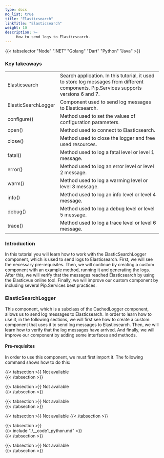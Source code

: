 ```yaml
---
type: docs
no_list: true
title: "Elasticsearch"
linkTitle: "Elasticsearch"
weight: 10
description: >-
     How to send logs to Elasticsearch.
---
```


{{< tabselector "Node" ".NET" "Golang" "Dart" "Python" "Java" >}}

### Key takeaways

<table class="full-width-table">
  <tr>
    <td>Elasticsearch</td>
    <td>Search application. In this tutorial, it used to store log messages from different components. Pip.Services supports versions 6 and 7.</td>
  </tr>
  <tr>
    <td>ElasticSearchLogger</td>
    <td>Component used to send log messages to Elasticsearch.</td>
  </tr>
  <tr>
    <td>configure()</td>
    <td>Method used to set the values of configuration parameters.</td>
  </tr>
  <tr>
    <td>open()</td>
    <td>Method used to connect to Elasticsearch.</td>
  </tr>
  <tr>
    <td>close()</td>
    <td>Method used to close the logger and free used resources.</td>
  </tr>
  <tr>
    <td>fatal()</td>
    <td>Method used to log a fatal level or level 1 message.</td>
  </tr>
  <tr>
    <td>error()</td>
    <td>Method used to log an error level or level 2 message.</td>
  </tr>
  <tr>
    <td>warm()</td>
    <td>Method used to log a warming level or level 3 message.</td>
  </tr>
  <tr>
    <td>info()</td>
    <td>Method used to log an info level or level 4 message.</td>
  </tr>
  <tr>
    <td>debug()</td>
    <td>Method used to log a debug level or level 5 message.</td>
  </tr>
  <tr>
    <td>trace()</td>
    <td>Method used to log a trace level or level 6 message.</td>
  </tr>
</table>

### Introduction

In this tutorial you will learn how to work with the ElasticSearchLogger component, which is used to send logs to Elasticsearch. First, we will see the necessary pre-requisites. Then, we will continue by creating a custom component with an example method, running it and generating the logs. After this, we will verify that the messages reached Elasticsearch by using the Elasticvue online tool. Finally, we will improve our custom component by including several Pip.Services best practices.

### ElasticSearchLogger

This component, which is a subclass of the CachedLogger component, allows us to send log messages to Elasticsearch. In order to learn how to use it, in the following sections, we will first see how to create a custom component that uses it to send log messages to Elasticsearch. Then, we will learn how to verify that the log messages have arrived. And finally, we will improve our component by adding some interfaces and methods.

#### Pre-requisites

In order to use this component, we must first import it. The following command shows how to do this:

{{< tabsection >}}
   Not available  
{{< /tabsection >}}

{{< tabsection >}}
   Not available  
{{< /tabsection >}}

{{< tabsection >}}
   Not available  
{{< /tabsection >}}

{{< tabsection >}}
  Not available
{{< /tabsection >}}     

{{< tabsection >}}    
  {{< include "./__code1_python.md" >}}     
{{< /tabsection >}}     

{{< tabsection >}}
  Not available  
{{< /tabsection >}}
